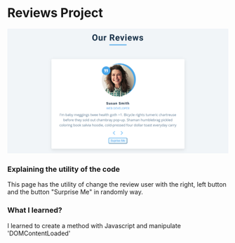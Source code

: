 # Reviews Project

<img src="./images/reviews_project.png" alt="">

### Explaining the utility of the code
This page has the utility of change the review user with the right, left button and the
button "Surprise Me" in randomly way.

### What I learned?
I learned to create a method with Javascript and manipulate 'DOMContentLoaded'
